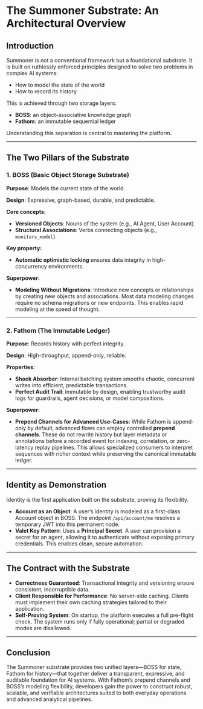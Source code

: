 # The Summoner Substrate: An Architectural Overview

## Introduction

Summoner is not a conventional framework but a foundational substrate. It is built on ruthlessly enforced principles designed to solve two problems in complex AI systems:

* How to model the state of the world
* How to record its history

This is achieved through two storage layers:

* **BOSS**: an object-associative knowledge graph
* **Fathom**: an immutable sequential ledger

Understanding this separation is central to mastering the platform.

---

## The Two Pillars of the Substrate

### 1. BOSS (Basic Object Storage Substrate)

**Purpose**: Models the current state of the world.

**Design**: Expressive, graph-based, durable, and predictable.

**Core concepts:**

* **Versioned Objects**: Nouns of the system (e.g., AI Agent, User Account).
* **Structural Associations**: Verbs connecting objects (e.g., `monitors_model`).

**Key property:**

* **Automatic optimistic locking** ensures data integrity in high-concurrency environments.

**Superpower:**

* **Modeling Without Migrations**: Introduce new concepts or relationships by creating new objects and associations. Most data modeling changes require no schema migrations or new endpoints. This enables rapid modeling at the speed of thought.

---

### 2. Fathom (The Immutable Ledger)

**Purpose**: Records history with perfect integrity.

**Design**: High-throughput, append-only, reliable.

**Properties:**

* **Shock Absorber**: Internal batching system smooths chaotic, concurrent writes into efficient, predictable transactions.
* **Perfect Audit Trail**: Immutable by design, enabling trustworthy audit logs for guardrails, agent decisions, or model compositions.

**Superpower:**

* **Prepend Channels for Advanced Use-Cases**: While Fathom is append-only by default, advanced flows can employ controlled **prepend channels**. These do not rewrite history but layer metadata or annotations before a recorded event for indexing, correlation, or zero-latency replay pipelines. This allows specialized consumers to interpret sequences with richer context while preserving the canonical immutable ledger.

---

## Identity as Demonstration

Identity is the first application built on the substrate, proving its flexibility.

* **Account as an Object**: A user’s identity is modeled as a first-class Account object in BOSS. The endpoint `/api/account/me` resolves a temporary JWT into this permanent node.
* **Valet Key Pattern**: Uses a **Principal Secret**. A user can provision a secret for an agent, allowing it to authenticate without exposing primary credentials. This enables clean, secure automation.

---

## The Contract with the Substrate

* **Correctness Guaranteed**: Transactional integrity and versioning ensure consistent, incorruptible data.
* **Client Responsible for Performance**: No server-side caching. Clients must implement their own caching strategies tailored to their application.
* **Self-Proving System**: On startup, the platform executes a full pre-flight check. The system runs only if fully operational; partial or degraded modes are disallowed.

---

## Conclusion

The Summoner substrate provides two unified layers—BOSS for state, Fathom for history—that together deliver a transparent, expressive, and auditable foundation for AI systems. With Fathom’s prepend channels and BOSS’s modeling flexibility, developers gain the power to construct robust, scalable, and verifiable architectures suited to both everyday operations and advanced analytical pipelines.
